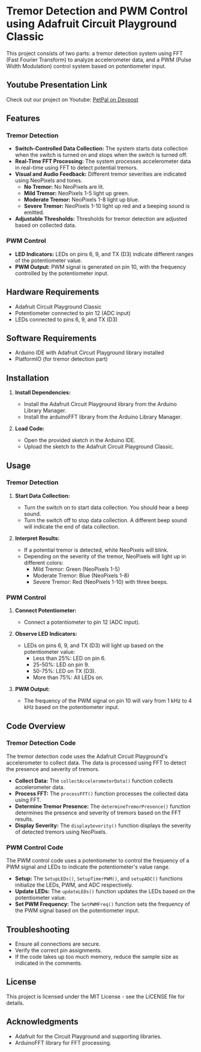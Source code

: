 # Tremor Detection and PWM Control using Adafruit Circuit Playground Classic

This project consists of two parts: a tremor detection system using FFT (Fast Fourier Transform) to analyze accelerometer data, and a PWM (Pulse Width Modulation) control system based on potentiometer input.

## Youtube Presentation Link
Check out our project on Youtube: [PetPal on Devpost](https://youtu.be/1L3QSWorLYs)


## Features

### Tremor Detection
- **Switch-Controlled Data Collection:** The system starts data collection when the switch is turned on and stops when the switch is turned off.
- **Real-Time FFT Processing:** The system processes accelerometer data in real-time using FFT to detect potential tremors.
- **Visual and Audio Feedback:** Different tremor severities are indicated using NeoPixels and tones.
  - **No Tremor:** No NeoPixels are lit.
  - **Mild Tremor:** NeoPixels 1-5 light up green.
  - **Moderate Tremor:** NeoPixels 1-8 light up blue.
  - **Severe Tremor:** NeoPixels 1-10 light up red and a beeping sound is emitted.
- **Adjustable Thresholds:** Thresholds for tremor detection are adjusted based on collected data.

### PWM Control
- **LED Indicators:** LEDs on pins 6, 9, and TX (D3) indicate different ranges of the potentiometer value.
- **PWM Output:** PWM signal is generated on pin 10, with the frequency controlled by the potentiometer input.

## Hardware Requirements
- Adafruit Circuit Playground Classic
- Potentiometer connected to pin 12 (ADC input)
- LEDs connected to pins 6, 9, and TX (D3)

## Software Requirements
- Arduino IDE with Adafruit Circuit Playground library installed
- PlatformIO (for tremor detection part)

## Installation
1. **Install Dependencies:**
   - Install the Adafruit Circuit Playground library from the Arduino Library Manager.
   - Install the arduinoFFT library from the Arduino Library Manager.

2. **Load Code:**
   - Open the provided sketch in the Arduino IDE.
   - Upload the sketch to the Adafruit Circuit Playground Classic.

## Usage

### Tremor Detection

1. **Start Data Collection:**
   - Turn the switch on to start data collection. You should hear a beep sound.
   - Turn the switch off to stop data collection. A different beep sound will indicate the end of data collection.

2. **Interpret Results:**
   - If a potential tremor is detected, white NeoPixels will blink.
   - Depending on the severity of the tremor, NeoPixels will light up in different colors:
     - Mild Tremor: Green (NeoPixels 1-5)
     - Moderate Tremor: Blue (NeoPixels 1-8)
     - Severe Tremor: Red (NeoPixels 1-10) with three beeps.

### PWM Control

1. **Connect Potentiometer:**
   - Connect a potentiometer to pin 12 (ADC input).

2. **Observe LED Indicators:**
   - LEDs on pins 6, 9, and TX (D3) will light up based on the potentiometer value:
     - Less than 25%: LED on pin 6.
     - 25-50%: LED on pin 9.
     - 50-75%: LED on TX (D3).
     - More than 75%: All LEDs on.

3. **PWM Output:**
   - The frequency of the PWM signal on pin 10 will vary from 1 kHz to 4 kHz based on the potentiometer input.

## Code Overview

### Tremor Detection Code

The tremor detection code uses the Adafruit Circuit Playground's accelerometer to collect data. The data is processed using FFT to detect the presence and severity of tremors.

- **Collect Data:** The `collectAccelerometerData()` function collects accelerometer data.
- **Process FFT:** The `processFFT()` function processes the collected data using FFT.
- **Determine Tremor Presence:** The `determineTremorPresence()` function determines the presence and severity of tremors based on the FFT results.
- **Display Severity:** The `displaySeverity()` function displays the severity of detected tremors using NeoPixels.

### PWM Control Code

The PWM control code uses a potentiometer to control the frequency of a PWM signal and LEDs to indicate the potentiometer's value range.

- **Setup:** The `SetupLEDs()`, `SetupTimerPWM()`, and `setupADC()` functions initialize the LEDs, PWM, and ADC respectively.
- **Update LEDs:** The `updateLEDs()` function updates the LEDs based on the potentiometer value.
- **Set PWM Frequency:** The `SetPWMFreq()` function sets the frequency of the PWM signal based on the potentiometer input.

## Troubleshooting

- Ensure all connections are secure.
- Verify the correct pin assignments.
- If the code takes up too much memory, reduce the sample size as indicated in the comments.

## License
This project is licensed under the MIT License - see the LICENSE file for details.

## Acknowledgments
- Adafruit for the Circuit Playground and supporting libraries.
- ArduinoFFT library for FFT processing.

